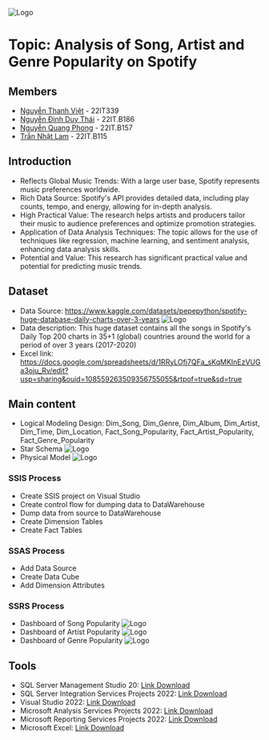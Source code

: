 
![Logo](https://upload.wikimedia.org/wikipedia/vi/5/5a/Logo_tr%C6%B0%E1%BB%9Dng_%C4%90%E1%BA%A1i_h%E1%BB%8Dc_C%C3%B4ng_ngh%E1%BB%87_th%C3%B4ng_tin_v%C3%A0_Truy%E1%BB%81n_th%C3%B4ng_Vi%E1%BB%87t_-_H%C3%A0n%2C_%C4%90%E1%BA%A1i_h%E1%BB%8Dc_%C4%90%C3%A0_N%E1%BA%B5ng.svg)
# Topic: Analysis of Song, Artist and Genre Popularity on Spotify
## Members
- [Nguyễn Thanh Việt](https://github.com/Batmantk12345) - 22IT339
- [Nguyễn Đinh Duy Thái](https://github.com/ThaiNguyen-DEV) - 22IT.B186
- [Nguyễn Quang Phong](https://github.com/zacknguyn) - 22IT.B157
- [Trần Nhật Lam](https://github.com/nhatlam214) - 22IT.B115

## Introduction
- Reflects Global Music Trends: With a large user base, Spotify represents music preferences worldwide.
- Rich Data Source: Spotify's API provides detailed data, including play counts, tempo, and energy, allowing for in-depth analysis.
- High Practical Value: The research helps artists and producers tailor their music to audience preferences and optimize promotion strategies.
- Application of Data Analysis Techniques: The topic allows for the use of techniques like regression, machine learning, and sentiment analysis, enhancing data analysis skills.
- Potential and Value: This research has significant practical value and potential for predicting music trends.

## Dataset
- Data Source: https://www.kaggle.com/datasets/pepepython/spotify-huge-database-daily-charts-over-3-years
![Logo](https://i.postimg.cc/JyYjtQJC/dataset.png)
- Data description: This huge dataset contains all the songs in Spotify's Daily Top 200 charts in 35+1 (global) countries around the world for a period of over 3 years (2017-2020)
- Excel link: https://docs.google.com/spreadsheets/d/1RRyLOfj7QFa_sKqMKInEzVUGa3oju_Rv/edit?usp=sharing&ouid=108559263509356755055&rtpof=true&sd=true

## Main content
- Logical Modeling Design: Dim_Song, Dim_Genre, Dim_Album, Dim_Artist, Dim_Time, Dim_Location, Fact_Song_Popularity, Fact_Artist_Popularity, Fact_Genre_Popularity
- Star Schema
![Logo](https://i.postimg.cc/hfV8MTFV/star.png)
- Physical Model
![Logo](https://i.postimg.cc/2LZQsB1R/physical.png)
### SSIS Process
- Create SSIS project on Visual Studio
- Create control flow for dumping data to DataWarehouse
- Dump data from source to DataWarehouse
- Create Dimension Tables
- Create Fact Tables
### SSAS Process
- Add Data Source
- Create Data Cube
- Add Dimension Attributes
### SSRS Process
- Dashboard of Song Popularity
![Logo](https://i.postimg.cc/0rTdpZ48/rp1.png)
- Dashboard of Artist Popularity
![Logo](https://i.postimg.cc/ZWZ8QnZ2/rp2.png)
- Dashboard of Genre Popularity
![Logo](https://i.postimg.cc/xk1K0ZXP/rp3.png)
## Tools
- SQL Server Management Studio 20: [Link Download](https://learn.microsoft.com/en-us/sql/ssms/download-sql-server-management-studio-ssms?view=sql-server-ver16&fbclid=IwZXh0bgNhZW0CMTEAAR0fdj20xbt3zZGfzP6EJNK2RDNbv-VBDD9M8CbNOnhWhETegcfr4EhPd4U_aem_AJI96LOQPds2Qn1vZsrU-A)
- SQL Server Integration Services Projects 2022: [Link Download](https://marketplace.visualstudio.com/items?itemName=SSIS.MicrosoftDataToolsIntegrationServices&fbclid=IwZXh0bgNhZW0CMTEAAR1nM6BlnmNMkWUkhc6LFq6TY8fBqGw0lp9TOxpa2rKEKmGnC-p7h0mrVy4_aem_BNa6Ko6GhvXOWeg5TQcgjw)
- Visual Studio 2022: [Link Download](https://visualstudio.microsoft.com/vs/?fbclid=IwZXh0bgNhZW0CMTEAAR3aymLrNvc65GeB8K2ICLovjuhWzV82o2aidDfESnPZc0S8VJU2VVaK2KE_aem_wRFo7zPNbm2tN2volQj6fQ)
- Microsoft Analysis Services Projects 2022: [Link Download](https://marketplace.visualstudio.com/items?itemName=ProBITools.MicrosoftAnalysisServicesModelingProjects2022&fbclid=IwZXh0bgNhZW0CMTEAAR3_gfA9WFJK-dhTiFkn6g6CwowkFnd2GCEnUzfug32U05f1hgRMjSemS5Q_aem_xnRwFwoN6khLboVoqqgcdg)
- Microsoft Reporting Services Projects 2022: [Link Download](https://marketplace.visualstudio.com/items?itemName=ProBITools.MicrosoftReportProjectsforVisualStudio2022&fbclid=IwZXh0bgNhZW0CMTEAAR2DLAgrMrnXxg_x095T2qxtiXnN6XLkKtbM8glVMMrv8C2aU4fUv1r_BBg_aem_6FUUjymifZKbT5pRZAbNfQ)
- Microsoft Excel: [Link Download](https://www.microsoft.com/en-us/microsoft-365/excel?fbclid=IwZXh0bgNhZW0CMTEAAR10GpL1XCfOught8j79b5HoqlKqZLMpoD14CG3kj2URunoPdoXo4yhF3NI_aem_nN1ZB90W33RCHpWJSjw6fw)

